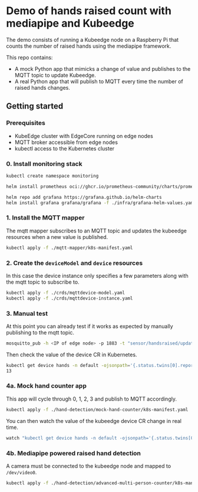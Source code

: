 # Demo of hands raised count with mediapipe and Kubeedge

The demo consists of running a Kubeedge node on a Raspberry Pi that counts the number of raised hands using the mediapipe framework.

This repo contains:

- A mock Python app that mimicks a change of value and publishes to the MQTT topic to update Kubeedge.
- A real Python app that will publish to MQTT every time the number of raised hands changes.

## Getting started

### Prerequisites

- KubeEdge cluster with EdgeCore running on edge nodes
- MQTT broker accessible from edge nodes
- kubectl access to the Kubernetes cluster

### 0. Install monitoring stack

```sh
kubectl create namespace monitoring

helm install prometheus oci://ghcr.io/prometheus-community/charts/prometheus -f ./infra/prometheus-helm-values.yaml -n monitoring

helm repo add grafana https://grafana.github.io/helm-charts
helm install grafana grafana/grafana -f ./infra/grafana-helm-values.yaml -n monitoring
```

### 1. Install the MQTT mapper

The mqtt mapper subscribes to an MQTT topic and updates the kubeedge resources when a new value is published.

```sh
kubectl apply -f ./mqtt-mapper/k8s-manifest.yaml
```

### 2. Create the `deviceModel` and `device` resources

In this case the device instance only specifies a few parameters along with the mqtt topic to subscribe to.

```sh
kubectl apply -f ./crds/mqttdevice-model.yaml
kubectl apply -f ./crds/mqttdevice-instance.yaml
```

### 3. Manual test

At this point you can already test if it works as expected by manually publishing to the mqtt topic.

```sh
mosquitto_pub -h <IP of edge node> -p 1883 -t "sensor/handsraised/update/json"   -m '{"handsraised": "13", "status": "online"}'
```

Then check the value of the device CR in Kubernetes.

```sh
kubectl get device hands -n default -ojsonpath='{.status.twins[0].reported.value}'
13
```

### 4a. Mock hand counter app

This app will cycle through 0, 1, 2, 3 and publish to MQTT accordingly.

```sh
kubectl apply -f ./hand-detection/mock-hand-counter/k8s-manifest.yaml
```

You can then watch the value of the kubeedge device CR change in real time.

```sh
watch "kubectl get device hands -n default -ojsonpath='{.status.twins[0].reported.value}'"
```

### 4b. Mediapipe powered raised hand detection

A camera must be connected to the kubeedge node and mapped to `/dev/video0`.

```sh
kubectl apply -f ./hand-detection/advanced-multi-person-counter/k8s-manifest.yaml
```